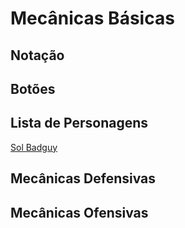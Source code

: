 <!-- TITLE: Guilty Gear Xrd -->
<!-- SUBTITLE: Guilty Gear Xrd é o terceiro título principal da franquia Guilty Gear. Desenvolvido pelo estúdio Arc System Works, o jogo foi bem recebido pelas suas técnicas de animação e renderização em 3D que imitavam aparência de animação 2D de forma nunca vista anteriormente. 
Guilty Gear Xrd no momento está na versão Rev 2, com uma atualização de balancemaento de jogo prevista para Março de 2018.-->

# Mecânicas Básicas

## Notação


## Botões


## Lista de Personagens
[Sol Badguy](/jogos/guilty-gear-xrd/personagens/sol-badguy)


## Mecânicas Defensivas


## Mecânicas Ofensivas